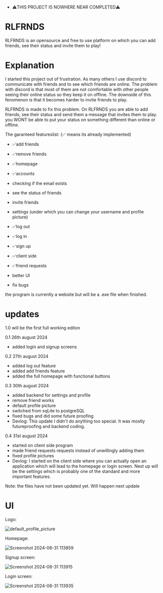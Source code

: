 - ⚠️THIS PROJECT IS NOWHERE NEAR COMPLETED⚠️


# RLFRNDS
RLFRNDS is an opensource and free to use platform on which you can add friends, see their status and invite them to play! 
# Explanation
I started this project out of frustration. As many others I use discord to communicate with friends and to see which friends are online. The problem with discord is that most of them are not comfortable with other people seeing their online status so they keep it on offline. The downside of this fenomenon is that it becomes harder to invite friends to play.

RLFRNDS is made to fix this problem. On RLFRNDS you are able to add friends, see their status and send them a message that invites them to play. you WONT be able to put your status on something different than online or offline.

The garanteed featureslist: (✅ means its already implemented)
- ✅add friends
- ✅remove friends
- ✅homepage
- ✅accounts

- checking if the email exists
- see the status of friends
- invite friends
- settings (under which you can change your username and profile picture)
- ✅log out
- ✅log in
- ✅sign up
- ✅client side
- ✅friend requests
- better UI
- fix bugs

the program is currently a website but will be a .exe file when finished.

# updates
1.0 will be the first full working editon

0.1 26th august 2024
- added login and signup screens

0.2 27th august 2024
- added log out feature
- added add friends feature
- added the full homepage with functional buttons

0.3 30th august 2024
- added backend for settings and profile
- remove friend works
- default profile picture
- switched from sqLite to postgreSQL
- fixed bugs and did some future proofing
- Devlog: This update I didn't do anything too special. It was mostly futureproofing and backend coding.

0.4 31st august 2024
- started on client side program
- made friend requests requests instead of unwillingly adding them
- fixed profile pictures
- Devlog: I started on the client side where you can actually open an application which will lead to the homepage or login screen. Next up will be the settings which is probably one of the standard and more important features.

Note: the files have not been updated yet. Will happen next update

# UI

Logo:

![default_profile_picture](https://github.com/user-attachments/assets/3e2b33d6-83c8-4dcb-ad73-6dc9f2af4608)

Homepage:

![Screenshot 2024-08-31 113859](https://github.com/user-attachments/assets/c0683f43-6185-4413-b740-fceb465f96cb)

Signup screen:

![Screenshot 2024-08-31 113915](https://github.com/user-attachments/assets/ca58c961-9e45-4619-a68e-9031c0eb6657)

Login screen:

![Screenshot 2024-08-31 113935](https://github.com/user-attachments/assets/69ea6285-9530-4eba-b4bd-e89726dd3f5d)

